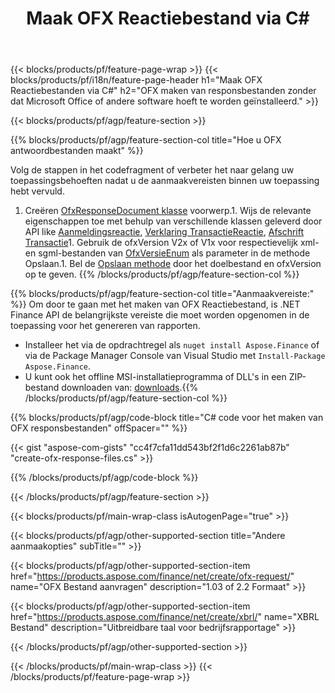 ﻿---
title: Maak OFX Reactiebestand via C#
description: Voorbeeldcode voor het maken van OFX antwoordbestand. Gebruik API voorbeeldcode voor het genereren van batch-OFX responsbestanden binnen .NET-gebaseerde applicaties. 
url: /nl/net/create/ofx-response/
family: finance
platformtag: net
feature: create
informat: OFX Response
outformat: 
otherformats: OFX Response
---
{{< blocks/products/pf/feature-page-wrap >}}
{{< blocks/products/pf/i18n/feature-page-header h1="Maak OFX Reactiebestanden via C#" h2="OFX maken van responsbestanden zonder dat Microsoft Office of andere software hoeft te worden geïnstalleerd." >}}

{{< blocks/products/pf/agp/feature-section >}}

{{% blocks/products/pf/agp/feature-section-col title="Hoe u OFX antwoordbestanden maakt" %}}

Volg de stappen in het codefragment of verbeter het naar gelang uw toepassingsbehoeften nadat u de aanmaakvereisten binnen uw toepassing hebt vervuld.

1. Creëren [OfxResponseDocument klasse](https://apireference.aspose.com/finance/net/aspose.finance.ofx/ofxresponsedocument) voorwerp.1. Wijs de relevante eigenschappen toe met behulp van verschillende klassen geleverd door API like [Aanmeldingsreactie](https://apireference.aspose.com/finance/net/aspose.finance.ofx.signon/signonresponse),  [Verklaring TransactieReactie](https://apireference.aspose.com/finance/net/aspose.finance.ofx.bank/statementtransactionresponse), [Afschrift Transactie](https://apireference.aspose.com/finance/net/aspose.finance.ofx/statementtransaction)1. Gebruik de ofxVersion V2x of V1x voor respectievelijk xml- en sgml-bestanden van [OfxVersieEnum](https://apireference.aspose.com/finance/net/aspose.finance.ofx/ofxversionenum) als parameter in de methode Opslaan.1. Bel de [Opslaan methode](https://apireference.aspose.com/finance/net/aspose.finance.ofx/ofxresponsedocument/methods/save) door het doelbestand en ofxVersion op te geven.
{{% /blocks/products/pf/agp/feature-section-col %}}

{{% blocks/products/pf/agp/feature-section-col title="Aanmaakvereiste:" %}}
Om door te gaan met het maken van OFX Reactiebestand, is .NET Finance API de belangrijkste vereiste die moet worden opgenomen in de toepassing voor het genereren van rapporten. 
- Installeer het via de opdrachtregel als ```nuget install Aspose.Finance``` of via de Package Manager Console van Visual Studio met ```Install-Package Aspose.Finance```.
- U kunt ook het offline MSI-installatieprogramma of DLL's in een ZIP-bestand downloaden van: [downloads](https://downloads.aspose.com/finance/net).{{% /blocks/products/pf/agp/feature-section-col %}}

{{% blocks/products/pf/agp/code-block title="C# code voor het maken van OFX responsbestanden" offSpacer="" %}}

{{< gist "aspose-com-gists" "cc4f7cfa11dd543bf2f1d6c2261ab87b" "create-ofx-response-files.cs" >}}

{{% /blocks/products/pf/agp/code-block %}}

{{< /blocks/products/pf/agp/feature-section >}}

{{< blocks/products/pf/main-wrap-class isAutogenPage="true" >}}

{{< blocks/products/pf/agp/other-supported-section title="Andere aanmaakopties" subTitle="" >}}

{{< blocks/products/pf/agp/other-supported-section-item href="https://products.aspose.com/finance/net/create/ofx-request/" name="OFX Bestand aanvragen" description="1.03 of 2.2 Formaat" >}}

{{< blocks/products/pf/agp/other-supported-section-item href="https://products.aspose.com/finance/net/create/xbrl/" name="XBRL Bestand" description="Uitbreidbare taal voor bedrijfsrapportage" >}}

{{< /blocks/products/pf/agp/other-supported-section >}}

{{< /blocks/products/pf/main-wrap-class >}}
{{< /blocks/products/pf/feature-page-wrap >}}